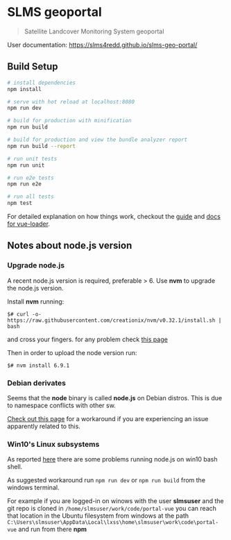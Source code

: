 # SLMS geoportal

> Satellite Landcover Monitoring System geoportal

User documentation: https://slms4redd.github.io/slms-geo-portal/

## Build Setup

``` bash
# install dependencies
npm install

# serve with hot reload at localhost:8080
npm run dev

# build for production with minification
npm run build

# build for production and view the bundle analyzer report
npm run build --report

# run unit tests
npm run unit

# run e2e tests
npm run e2e

# run all tests
npm test
```

For detailed explanation on how things work, checkout the [guide](http://vuejs-templates.github.io/webpack/) and [docs for vue-loader](http://vuejs.github.io/vue-loader).

## Notes about node.js version

### Upgrade node.js
A recent node.js version is required, preferable > 6.
Use **nvm** to upgrade the node.js version.

Install **nvm** running:

`$# curl -o- https://raw.githubusercontent.com/creationix/nvm/v0.32.1/install.sh | bash`

and cross your fingers. for any problem check [this page](https://github.com/creationix/nvm/blob/master/README.markdown#installation)

Then in order to upload the node version run:

`$# nvm install 6.9.1`

### Debian derivates
Seems that the **node** binary is called **node.js** on Debian distros. This is due to namespace conflicts with other sw.

[Check out this page](http://stackoverflow.com/questions/21168141/cannot-install-packages-using-node-package-manager-in-ubuntu) for a workaround if you are experiencing an issue apparently related to this.

### Win10's Linux subsystems
As reported [here](https://cjibo.com/2016/10/11/bash-on-windows-is-beta/) there are some problems running node.js on win10
bash shell.

As suggested workaround run `npm run dev` or `npm run build` from the windows terminal.

For example if you are logged-in on winows with the user **slmsuser** and the git repo is cloned in `/home/slmsuser/work/code/portal-vue` you can reach that location in the Ubuntu filesystem from windows at the path `C:\Users\slmsuser\AppData\Local\lxss\home\slmsuser\work\code\portal-vue` and run from there **npm**





